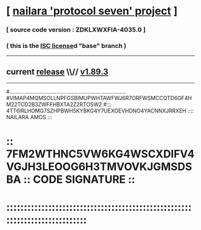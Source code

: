
# [ [nailara 'protocol seven' project](http://nailara.network/) ]

### [ source code version : ZDKLXWXFIA-4035.0 ]

### ( this is the [ISC license](license)d "base" branch )
---
## current [release](https://github.com/nailara-technologies/protocol-7/releases) \\\\// [v1.89.3](https://github.com/nailara-technologies/protocol-7/releases/tag/v1.89.3)
---

#.............................................................................
#VIMAP4MQMSOLLNPFGSBIMUPWHTAWFWJ6R7ORFWSMCCQTD6GF4HM22TCD2B3ZWFFHBXTA2Z2RTOSW2
#::: 4TT6IRLHOMG7SZHPBWH5KYBKG4Y7UEXOEVHDNO4YACNNXJRRXEH :::: NAILARA AMOS :::
# :: 7FM2WTHNC5VW6KG4WSCXDIFV4VGJH3LEOOG6H3TMVOVKJGMSDSBA :: CODE SIGNATURE ::
# ::::::::::::::::::::::::::::::::::::::::::::::::::::::::::::::::::::::::::::
